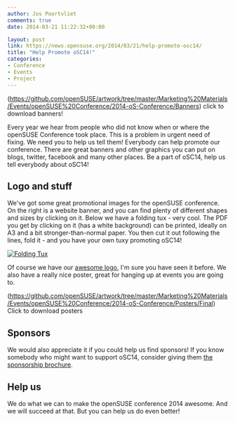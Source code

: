 ```yaml
---
author: Jos Poortvliet
comments: true
date: 2014-03-21 11:22:32+00:00

layout: post
link: https://news.opensuse.org/2014/03/21/help-promote-osc14/
title: "Help Promote oSC14!"
categories:
- Conference
- Events
- Project
---
```

(https://github.com/openSUSE/artwork/tree/master/Marketing%20Materials/Events/openSUSE%20Conference/2014-oS-Conference/Banners) click to download banners!

Every year we hear from people who did not know when or where the openSUSE Conference took place. This is a problem in urgent need of fixing. We need you to help us tell them! Everybody can help promote our conference. There are great banners and other graphics you can put on blogs, twitter, facebook and many other places. Be a part of oSC14, help us tell everybody about oSC14!<!-- more -->



## Logo and stuff


We've got some great promotional images for the openSUSE conference. On the right is a website banner, and you can find plenty of different shapes and sizes by clicking on it. Below we have a folding tux - very cool. The PDF you get by clicking on it (has a white background) can be printed, ideally on A3 and a bit stronger-than-normal paper. You then cut it out following the lines, fold it - and you have your own tuxy promoting oSC14!

[![Folding Tux](https://conference.opensuse.org/assets/img/banners/thumb/tux.png)](https://conference.opensuse.org/assets/img/banners/FoldingTux_oSC14.pdf)

Of course we have our [awesome logo](http://is.gd/dIEkWy), I'm sure you have seen it before. We also have a really nice poster, great for hanging up at events you are going to.

(https://github.com/openSUSE/artwork/tree/master/Marketing%20Materials/Events/openSUSE%20Conference/2014-oS-Conference/Posters/Final) Click to download posters



## Sponsors


We would also appreciate it if you could help us find sponsors! If you know somebody who might want to support oSC14, consider giving them [the sponsorship brochure](https://dl.dropboxusercontent.com/u/29347181/oSC14%20Sponsorship%20Brochure.pdf).


## Help us


We do what we can to make the openSUSE conference 2014 awesome. And we will succeed at that. But you can help us do even better!		
